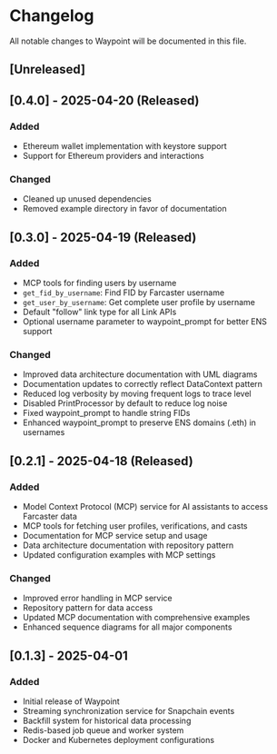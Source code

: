 # Changelog

All notable changes to Waypoint will be documented in this file.

## [Unreleased]

## [0.4.0] - 2025-04-20 (Released)

### Added
- Ethereum wallet implementation with keystore support
- Support for Ethereum providers and interactions

### Changed
- Cleaned up unused dependencies
- Removed example directory in favor of documentation

## [0.3.0] - 2025-04-19 (Released)

### Added
- MCP tools for finding users by username
- `get_fid_by_username`: Find FID by Farcaster username
- `get_user_by_username`: Get complete user profile by username
- Default "follow" link type for all Link APIs
- Optional username parameter to waypoint_prompt for better ENS support

### Changed
- Improved data architecture documentation with UML diagrams
- Documentation updates to correctly reflect DataContext pattern
- Reduced log verbosity by moving frequent logs to trace level
- Disabled PrintProcessor by default to reduce log noise
- Fixed waypoint_prompt to handle string FIDs
- Enhanced waypoint_prompt to preserve ENS domains (.eth) in usernames

## [0.2.1] - 2025-04-18 (Released)

### Added
- Model Context Protocol (MCP) service for AI assistants to access Farcaster data
- MCP tools for fetching user profiles, verifications, and casts
- Documentation for MCP service setup and usage
- Data architecture documentation with repository pattern
- Updated configuration examples with MCP settings

### Changed
- Improved error handling in MCP service
- Repository pattern for data access
- Updated MCP documentation with comprehensive examples
- Enhanced sequence diagrams for all major components

## [0.1.3] - 2025-04-01

### Added
- Initial release of Waypoint
- Streaming synchronization service for Snapchain events
- Backfill system for historical data processing
- Redis-based job queue and worker system
- Docker and Kubernetes deployment configurations